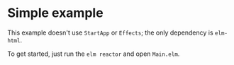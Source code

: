 # Simple example

This example doesn't use `StartApp` or `Effects`; the only dependency is `elm-html`.

To get started, just run the `elm reactor` and open `Main.elm`.
